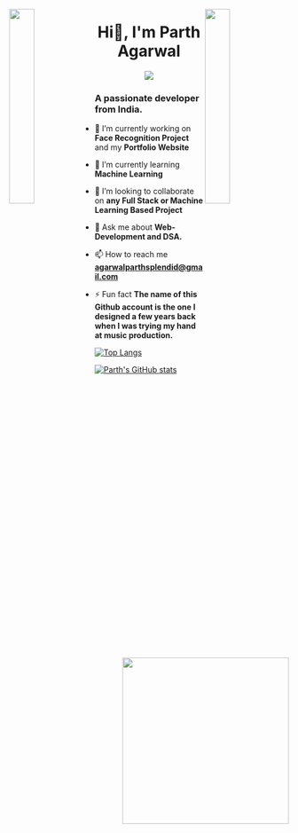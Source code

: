 
<img align="left" src="https://user-images.githubusercontent.com/65187002/144930161-2f783401-8d27-4fdf-a2f7-cc0ba32f1f1f.gif" width="30%" style="display:inline;"><img align="right" src="https://user-images.githubusercontent.com/65187002/144930161-2f783401-8d27-4fdf-a2f7-cc0ba32f1f1f.gif" width="30%" style="display:inline;">
<div align="center">
                <h1 align="center" >Hi👋, I'm Parth Agarwal </h1>
            <img
                src="https://readme-typing-svg.herokuapp.com?color=%232f97c1&size=32&center=true&vCenter=true&width=600&height=50&lines=Student;Web+Developer;Software+Engineer;Freelancer;Open-Source+Enthusiast"
            />
    </div>
  
<a href="https://app.daily.dev/infernitex"><img src="https://api.daily.dev/devcards/fccc4448d7a34b5fabd453573fa72bb3.png?r=qbt" height="300" align="right"/><a/>
<h3 align="left">A passionate developer from India.</h3>

- 🔭 I’m currently working on **Face Recognition Project** and my **Portfolio Website**

- 🌱 I’m currently learning **Machine Learning**

- 👯 I’m looking to collaborate on **any Full Stack or Machine Learning Based Project**

- 💬 Ask me about **Web-Development and DSA.**

- 📫 How to reach me **agarwalparthsplendid@gmail.com**

- ⚡ Fun fact **The name of this Github account is the one I designed a few years back when I was trying my hand at music production.**

  <div>
[![Top Langs](https://github-readme-stats.vercel.app/api/top-langs/?username=TheInfernitex)](https://github.com/TheInfernitex/github-readme-stats)

  [![Parth's GitHub stats](https://github-readme-stats.vercel.app/api?username=TheInfernitex)](https://github.com/TheInfernitex/github-readme-stats)
  </div>


